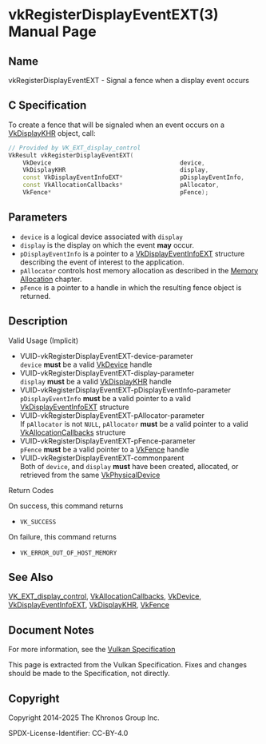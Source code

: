 # vkRegisterDisplayEventEXT(3) Manual Page

## Name

vkRegisterDisplayEventEXT - Signal a fence when a display event occurs



## [](#_c_specification)C Specification

To create a fence that will be signaled when an event occurs on a [VkDisplayKHR](https://registry.khronos.org/vulkan/specs/latest/man/html/VkDisplayKHR.html) object, call:

```c++
// Provided by VK_EXT_display_control
VkResult vkRegisterDisplayEventEXT(
    VkDevice                                    device,
    VkDisplayKHR                                display,
    const VkDisplayEventInfoEXT*                pDisplayEventInfo,
    const VkAllocationCallbacks*                pAllocator,
    VkFence*                                    pFence);
```

## [](#_parameters)Parameters

- `device` is a logical device associated with `display`
- `display` is the display on which the event **may** occur.
- `pDisplayEventInfo` is a pointer to a [VkDisplayEventInfoEXT](https://registry.khronos.org/vulkan/specs/latest/man/html/VkDisplayEventInfoEXT.html) structure describing the event of interest to the application.
- `pAllocator` controls host memory allocation as described in the [Memory Allocation](https://registry.khronos.org/vulkan/specs/latest/html/vkspec.html#memory-allocation) chapter.
- `pFence` is a pointer to a handle in which the resulting fence object is returned.

## [](#_description)Description

Valid Usage (Implicit)

- [](#VUID-vkRegisterDisplayEventEXT-device-parameter)VUID-vkRegisterDisplayEventEXT-device-parameter  
  `device` **must** be a valid [VkDevice](https://registry.khronos.org/vulkan/specs/latest/man/html/VkDevice.html) handle
- [](#VUID-vkRegisterDisplayEventEXT-display-parameter)VUID-vkRegisterDisplayEventEXT-display-parameter  
  `display` **must** be a valid [VkDisplayKHR](https://registry.khronos.org/vulkan/specs/latest/man/html/VkDisplayKHR.html) handle
- [](#VUID-vkRegisterDisplayEventEXT-pDisplayEventInfo-parameter)VUID-vkRegisterDisplayEventEXT-pDisplayEventInfo-parameter  
  `pDisplayEventInfo` **must** be a valid pointer to a valid [VkDisplayEventInfoEXT](https://registry.khronos.org/vulkan/specs/latest/man/html/VkDisplayEventInfoEXT.html) structure
- [](#VUID-vkRegisterDisplayEventEXT-pAllocator-parameter)VUID-vkRegisterDisplayEventEXT-pAllocator-parameter  
  If `pAllocator` is not `NULL`, `pAllocator` **must** be a valid pointer to a valid [VkAllocationCallbacks](https://registry.khronos.org/vulkan/specs/latest/man/html/VkAllocationCallbacks.html) structure
- [](#VUID-vkRegisterDisplayEventEXT-pFence-parameter)VUID-vkRegisterDisplayEventEXT-pFence-parameter  
  `pFence` **must** be a valid pointer to a [VkFence](https://registry.khronos.org/vulkan/specs/latest/man/html/VkFence.html) handle
- [](#VUID-vkRegisterDisplayEventEXT-commonparent)VUID-vkRegisterDisplayEventEXT-commonparent  
  Both of `device`, and `display` **must** have been created, allocated, or retrieved from the same [VkPhysicalDevice](https://registry.khronos.org/vulkan/specs/latest/man/html/VkPhysicalDevice.html)

Return Codes

On success, this command returns

- `VK_SUCCESS`

On failure, this command returns

- `VK_ERROR_OUT_OF_HOST_MEMORY`

## [](#_see_also)See Also

[VK\_EXT\_display\_control](https://registry.khronos.org/vulkan/specs/latest/man/html/VK_EXT_display_control.html), [VkAllocationCallbacks](https://registry.khronos.org/vulkan/specs/latest/man/html/VkAllocationCallbacks.html), [VkDevice](https://registry.khronos.org/vulkan/specs/latest/man/html/VkDevice.html), [VkDisplayEventInfoEXT](https://registry.khronos.org/vulkan/specs/latest/man/html/VkDisplayEventInfoEXT.html), [VkDisplayKHR](https://registry.khronos.org/vulkan/specs/latest/man/html/VkDisplayKHR.html), [VkFence](https://registry.khronos.org/vulkan/specs/latest/man/html/VkFence.html)

## [](#_document_notes)Document Notes

For more information, see the [Vulkan Specification](https://registry.khronos.org/vulkan/specs/latest/html/vkspec.html#vkRegisterDisplayEventEXT)

This page is extracted from the Vulkan Specification. Fixes and changes should be made to the Specification, not directly.

## [](#_copyright)Copyright

Copyright 2014-2025 The Khronos Group Inc.

SPDX-License-Identifier: CC-BY-4.0